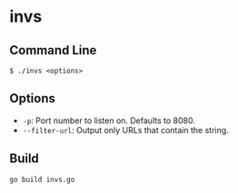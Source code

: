 # invs

## Command Line
```
$ ./invs <options>
```

## Options
* `-p`: Port number to listen on. Defaults to 8080.
* `--filter-url`: Output only URLs that contain the string.

## Build
```
go build invs.go
```
